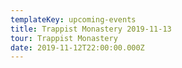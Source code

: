 ```yaml
---
templateKey: upcoming-events
title: Trappist Monastery 2019-11-13
tour: Trappist Monastery
date: 2019-11-12T22:00:00.000Z
---
```

